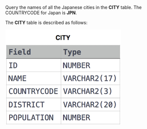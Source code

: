 Query the names of all the Japanese cities in the **CITY** table. 
The COUNTRYCODE for Japan is **JPN**.

The **CITY** table is described as follows:

<img src="res/CITY.jpg">
